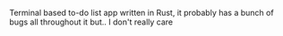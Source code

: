 Terminal based to-do list app written in Rust, it probably has a bunch of bugs all throughout it but..
I don't really care
